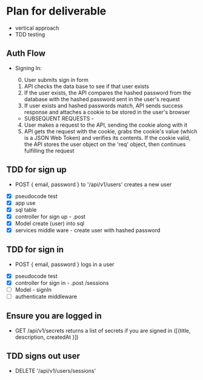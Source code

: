 # Plan for deliverable

- vertical approach
- TDD testing

## Auth Flow

- Signing In:

  0. User submits sign in form
  1. API checks the data base to see if that user exists
  2. If the user exists, the API compares the hashed password from the database with the hashed password sent in the user's request
  3. If user exists and hashed passwords match, API sends success response and attaches a cookie to be stored in the user's browser

  - SUBSEQUENT REQUESTS -

  4. User makes a request to the API, sending the cookie along with it
  5. API gets the request with the cookie, grabs the cookie's value (which is a JSON Web Token) and verifies its contents. If the cookie valid, the API stores the user object on the 'req' object, then continues fulfilling the request

## TDD for sign up

- POST { email, password } to '/api/v1/users' creates a new user
- [x] pseudocode test
- [x] app use
- [x] sql table
- [x] controller for sign up - .post
- [x] Model create (user) into sql
- [x] services middle ware - create user with hashed password

## TDD for sign in

- POST { email, password } logs in a user
- [x] pseudocode test
- [x] controller for sign in - .post /sessions
- [ ] Model - signIn
- [ ] authenticate middleware

## Ensure you are logged in

- GET /api/v1/secrets returns a list of secrets if you are signed in ([{title, description, createdAt }])

## TDD signs out user

- DELETE '/api/v1/users/sessions'
